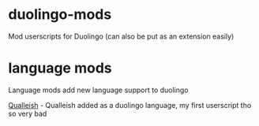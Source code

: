# duolingo-mods
Mod userscripts for Duolingo (can also be put as an extension easily)

# language mods
Language mods add new language support to duolingo

[Qualleish](https://github.com/GoombaProgrammer/duolingo-mods/ql.js) - Qualleish added as a duolingo language, my first userscript tho so very bad
